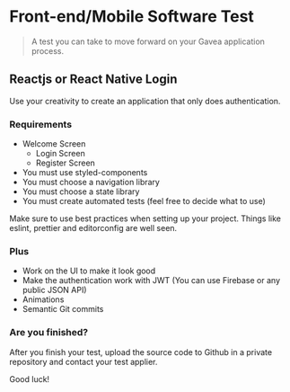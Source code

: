 # Front-end/Mobile Software Test
> A test you can take to move forward on your Gavea application process.

## Reactjs or React Native Login

Use your creativity to create an application that only does authentication.

### Requirements

- Welcome Screen
  - Login Screen
  - Register Screen
- You must use styled-components
- You must choose a navigation library
- You must choose a state library
- You must create automated tests (feel free to decide what to use)

Make sure to use best practices when setting up your project. Things like eslint, prettier and editorconfig are well seen.

### Plus

- Work on the UI to make it look good
- Make the authentication work with JWT (You can use Firebase or any public JSON API)
- Animations
- Semantic Git commits

### Are you finished?

After you finish your test, upload the source code to Github in a private repository and contact your test applier.

Good luck!
